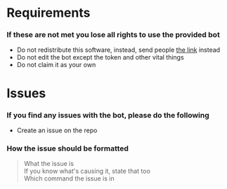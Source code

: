 # Requirements
### If these are not met you lose all rights to use the provided bot
- Do not redistribute this software, instead, send people [the link](https://github.com/Nytelife26/Discord-Bots) instead
- Do not edit the bot except the token and other vital things
- Do not claim it as your own

# Issues
### If you find any issues with the bot, please do the following
- Create an issue on the repo

### How the issue should be formatted
> What the issue is <br/>
> If you know what's causing it, state that too <br/>
> Which command the issue is in
